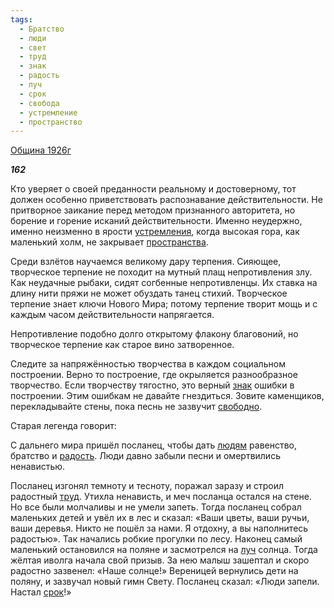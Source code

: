 ```yaml
---
tags:
  - Братство
  - люди
  - свет
  - труд
  - знак
  - радость
  - луч
  - срок
  - свобода
  - устремление
  - пространство
---
```

[Община 1926г](https://127.0.0.1:4002/agni/1926)

___162___

Кто уверяет о своей преданности реальному и достоверному, тот должен особенно приветствовать распознавание действительности. Не притворное заикание перед методом признанного авторитета, но борение и горение исканий действительности. Именно неудержно, именно неизменно в ярости [устремления](../../../tags/#устремление), когда высокая гора, как маленький холм, не закрывает [пространства](../../../tags/#пространство).   

Среди взлётов научаемся великому дару терпения. Сияющее, творческое терпение не походит на мутный плащ непротивления злу. Как неудачные рыбаки, сидят согбенные непротивленцы. Их ставка на длину нити пряжи не может обуздать танец стихий. Творческое терпение знает ключи Нового Мира; потому терпение творит мощь и с каждым часом действительности напрягается.   

Непротивление подобно долго открытому флакону благовоний, но творческое терпение как старое вино затворенное.   

Следите за напряжённостью творчества в каждом социальном построении. Верно то построение, где окрыляется разнообразное творчество. Если творчеству тягостно, это верный [знак](../../../tags/#знак) ошибки в построении. Этим ошибкам не давайте гнездиться. Зовите каменщиков, перекладывайте стены, пока песнь не зазвучит [свободно](../../../tags/#свобода).   

Старая легенда говорит:   

С дальнего мира пришёл посланец, чтобы дать [людям](../../../tags/#люди) равенство, братство и [радость](../../../tags/#радость). Люди давно забыли песни и омертвились ненавистью.   

Посланец изгонял темноту и тесноту, поражал заразу и строил радостный [труд](../../../tags/#труд). Утихла ненависть, и меч посланца остался на стене. Но все были молчаливы и не умели запеть. Тогда посланец собрал маленьких детей и увёл их в лес и сказал: «Ваши цветы, ваши ручьи, ваши деревья. Никто не пошёл за нами. Я отдохну, а вы наполнитесь радостью». Так начались робкие прогулки по лесу. Наконец самый маленький остановился на поляне и засмотрелся на [луч](../../../tags/#луч) солнца. Тогда жёлтая иволга начала свой призыв. За нею малыш зашептал и скоро радостно зазвенел: «Наше солнце!» Вереницей вернулись дети на поляну, и зазвучал новый гимн Свету. Посланец сказал: «Люди запели. Настал [срок](../../../tags/#срок)!»   

